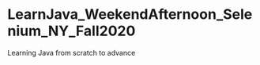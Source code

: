 # LearnJava_WeekendAfternoon_Selenium_NY_Fall2020
Learning Java from scratch to advance



















